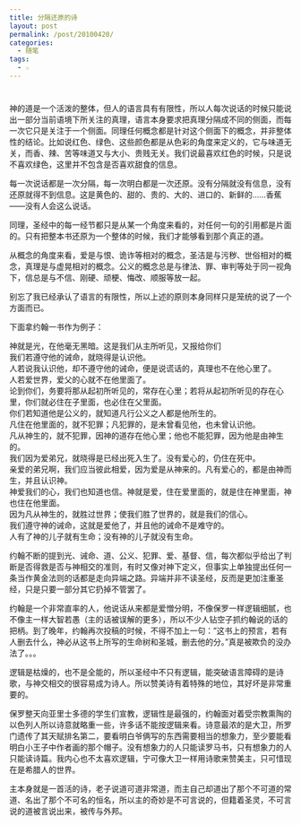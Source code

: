 ```yaml
---
title: 分隔还原的诗
layout: post
permalink: /post/20100420/
categories:
  - 随笔
tags:
  - ☆
---
```

# 

神的道是一个活泼的整体，但人的语言具有有限性，所以人每次说话的时候只能说出一部分当前语境下所关注的真理，语言本身要求把真理分隔成不同的侧面，而每一次它只是关注于一个侧面。同理任何概念都是针对这个侧面下的概念，并非整体性的结论。比如说红色、绿色、这些颜色都是从色彩的角度来定义的，它与味道无关，而香、辣、苦等味道又与大小、贵贱无关。我们说最喜欢红色的时候，只是说不喜欢绿色，这里并不包含是否喜欢甜食的信息。

每一次说话都是一次分隔，每一次明白都是一次还原。没有分隔就没有信息，没有还原就得不到信息。这是黄色的、甜的、贵的、大的、进口的、新鲜的……香蕉——没有人会这么说话。

同理，圣经中的每一经节都只是从某一个角度来看的，对任何一句的引用都是片面的。只有把整本书还原为一个整体的时候，我们才能够看到那个真正的道。

从概念的角度来看，爱是与恨、诡诈等相对的概念，圣洁是与污秽、世俗相对的概念，真理是与虚晃相对的概念。公义的概念总是与律法、罪、审判等处于同一视角下，信总是与不信、刚硬、顽梗、悔改、顺服等放一起。

别忘了我已经承认了语言的有限性，所以上述的原则本身同样只是笼统的说了一个方面而已。

下面拿约翰一书作为例子：

神就是光，在他毫无黑暗。这是我们从主所听见，又报给你们   
我们若遵守他的诫命，就晓得是认识他。   
人若说我认识他，却不遵守他的诫命，便是说谎话的，真理也不在他心里了。   
人若爱世界，爱父的心就不在他里面了。   
论到你们，务要将那从起初所听见的，常存在心里；若将从起初所听见的存在心里，你们就必住在子里面，也必住在父里面。   
你们若知道他是公义的，就知道凡行公义之人都是他所生的。   
凡住在他里面的，就不犯罪；凡犯罪的，是未曾看见他，也未曾认识他。   
凡从神生的，就不犯罪，因神的道存在他心里；他也不能犯罪，因为他是由神生的。   
我们因为爱弟兄，就晓得是已经出死入生了。没有爱心的，仍住在死中。   
亲爱的弟兄啊，我们应当彼此相爱，因为爱是从神来的。凡有爱心的，都是由神而生，并且认识神。   
神爱我们的心，我们也知道也信。神就是爱，住在爱里面的，就是住在神里面，神也住在他里面。   
因为凡从神生的，就胜过世界；使我们胜了世界的，就是我们的信心。   
我们遵守神的诫命，这就是爱他了，并且他的诫命不是难守的。   
人有了神的儿子就有生命；没有神的儿子就没有生命。 

约翰不断的提到光、诫命、道、公义、犯罪、爱、基督、信，每次都似乎给出了判断是否得救是否与神相交的准则，有时又像对神下定义，但事实上单独提出任何一条当作黄金法则的话都是走向异端之路。异端并非不读圣经，反而是更加注重圣经，只是只要一部分其它扔掉不管罢了。

约翰是一个非常直率的人，他说话从来都是爱憎分明，不像保罗一样逻辑细腻，也不像主一样大智若愚（主的话被误解的更多），所以不少人钻空子抓约翰说的话的把柄。到了晚年，约翰再次投稿的时候，不得不加上一句：”这书上的预言，若有人删去什么，神必从这书上所写的生命树和圣城，删去他的分。”真是被欺负的没办法了。。。

逻辑是枯燥的，也不是全能的，所以圣经中不只有逻辑，能突破语言障碍的是诗歌，与神交相交的很容易成为诗人。所以赞美诗有着特殊的地位，其好坏是非常重要的。

保罗整天向亚里士多德的学生们宣教，逻辑性是最强的，约翰面对着受宗教熏陶的以色列人所以诗意就略重一些，许多话不能按逻辑来看。诗意最浓的是大卫，所罗门遗传了其天赋排名第二，要看明白爷俩写的东西需要相当的想象力，至少要能看明白小王子中作者画的那个帽子。没有想象力的人只能读罗马书，只有想象力的人只能读诗篇。我内心也不太喜欢逻辑，宁可像大卫一样用诗歌来赞美主，只可惜现在是希腊人的世界。

主本身就是一首活的诗，老子说道可道非常道，而主自己却道出了那个不可道的常道、名出了那个不可名的恒名，所以主的奇妙是不可言说的，但籍着圣灵，不可言说的道被言说出来，被传与外邦。
